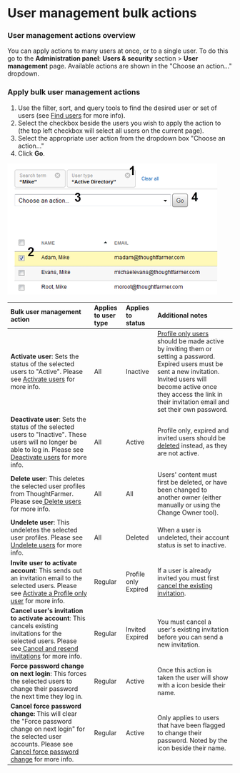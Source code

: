 # User management bulk actions



### User management actions overview <a id="section2"></a>

You can apply actions to many users at once, or to a single user. To do this go to the **Administration panel**: **Users & security** section &gt; **User management** page. Available actions are shown in the "Choose an action..." dropdown.

### Apply bulk user management actions

1. Use the filter, sort, and query tools to find the desired user or set of users \(see [Find users](https://community.thoughtfarmer.com/content/105964) for more info\).
2. Select the checkbox beside the users you wish to apply the action to \(the top left checkbox will select all users on the current page\).
3. Select the appropriate user action from the dropdown box "Choose an action..."
4. Click **Go**.

![](../../.gitbook/assets/1%20%288%29.png)



| Bulk user management action | Applies to user type | Applies to status | Additional notes |
| :--- | :--- | :--- | :--- |
| **Activate user**: Sets the status of the selected users to "Active". Please see [Activate users](activate-users.md) for more info. | All | Inactive | [Profile only users](activate-profile-only-users.md) should be made active by inviting them or setting a password.  Expired users must be sent a new invitation.  Invited users will become active once they access the link in their invitation email and set their own password. |
| **Deactivate user**: Sets the status of the selected users to "Inactive". These users will no longer be able to log in. Please see [Deactivate users](deactivate-users.md) for more info. | All | Active | Profile only, expired and invited users should be [deleted](https://community.thoughtfarmer.com/content/105943) instead, as they are not active. |
| **Delete user**: This deletes the selected user profiles from ThoughtFarmer. Please see[ Delete users](delete-users.md) for more info. | All | All | Users' content must first be deleted, or have been changed to another owner \(either manually or using the Change Owner tool\). |
| **Undelete user**: This undeletes the selected user profiles. Please see [Undelete users](undelete-users.md) for more info. | All | Deleted | When a user is undeleted, their account status is set to inactive. |
| **Invite user to activate account**: This sends out an invitation email to the selected users. Please see [Activate a Profile only user](activate-profile-only-users.md) for more info. | Regular | Profile only Expired | If a user is already invited you must first [cancel the existing invitation](cancel-and-resend-invitations.md). |
| **Cancel user's invitation to activate account**: This cancels existing invitations for the selected users. Please see[ Cancel and resend invitations](cancel-and-resend-invitations.md) for more info. | Regular | Invited Expired | You must cancel a user's existing invitation before you can send a new invitation. |
| **Force password change on next login**: This forces the selected users to change their password the next time they log in. | Regular | Active | Once this action is taken the user will show with a icon beside their name. |
| **Cancel force password change:** This will clear the "Force password change on next login" for the selected user accounts. Please see [Cancel force password change](cancel-force-password-change.md) for more info. | Regular | Active | Only applies to users that have been flagged to change their password. Noted by the icon beside their name. |

